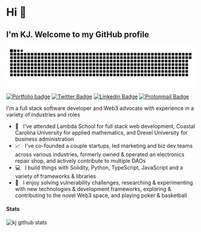 # Hi 👋

## I'm KJ. Welcome to my GitHub profile

![Snake animation](https://github.com/badu/badu/blob/master/github-contribution-grid-snake.svg)

[![Portfolio badge](https://img.shields.io/badge/Portfolio-kjmagill.com-358af2.svg)](https://kjmagill.com) [![Twitter Badge](https://img.shields.io/badge/-@kjmagill-1ca0f1?style=flat-square&labelColor=1ca0f1&logo=twitter&logoColor=white&link=https://twitter.com/kjmagill)](https://twitter.com/kjmagill) [![Linkedin Badge](https://img.shields.io/badge/-kjmagill-blue?style=flat-square&logo=Linkedin&logoColor=white&link=https://www.linkedin.com/in/kjmagill/)](https://www.linkedin.com/in/kjmagill/) [![Protonmail Badge](https://img.shields.io/badge/-kjmagill@protonmail.com-494949?style=flat-square&logo=Protonmail&logoColor=white&link=mailto:kjmagill@protonmail.com)](mailto:kjmagill@protonmail.com)

I'm a full stack software developer and Web3 advocate with experience in a variety of industries and roles

- 🏫 &nbsp; I've attended Lambda School for full stack web development, Coastal Carolina University for applied mathematics, and Drexel University for business administration
- 📈 &nbsp; I've co-founded a couple startups, led marketing and biz dev teams across various industries, formerly owned &amp; operated an electronics repair shop, and actively contribute to multiple DAOs
- 💻 &nbsp; I build things with Solidity, Python, TypeScript, JavaScript and a variety of frameworks &amp; libraries
- 💬 &nbsp; I enjoy solving vulnerability challenges, researching &amp; experimenting with new technologies &amp; development frameworks, exploring &amp; contributing to the novel Web3 space, and playing poker &amp; basketball

#### Stats

![kj github stats](https://github-readme-stats.vercel.app/api?username=kjmagill)
